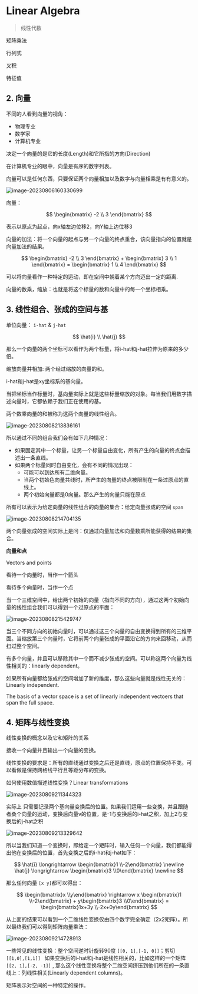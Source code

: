 # Linear Algebra

> 线性代数

矩阵乘法

行列式

叉积

特征值

## 2. 向量

不同的人看到向量的视角：

- 物理专业
- 数学家
- 计算机专业

决定一个向量的是它的长度(Length)和它所指的方向(Direction)

在计算机专业的眼中，向量是有序的数字列表。

向量可以是任何东西，只要保证两个向量相加以及数字与向量相乘是有有意义的。

![image-20230806160330699](./.assets/image-20230806160330699.png)

向量：

$$
\begin{bmatrix}
-2 \\
3
\end{bmatrix}
$$

表示以原点为起点，向x轴左边位移2，向Y轴上边位移3

向量的加法：将一个向量的起点与另一个向量的终点重合，该向量指向的位置就是向量加法的结果。

$$
\begin{bmatrix}
-2 \\ 
3
\end{bmatrix} + 
\begin{bmatrix}
3 \\ 
1
\end{bmatrix} = 
\begin{bmatrix}
1 \\
4
\end{bmatrix}
$$

可以将向量看作一种特定的运动，即在空间中朝着某个方向迈出一定的距离.

向量的数乘，缩放：也就是将这个标量的数和向量中的每一个坐标相乘。

## 3. 线性组合、张成的空间与基

单位向量： `i-hat` & `j-hat`

$$
\hat{i} \\ 
\hat{j} 
$$

那么一个向量的两个坐标可以看作为两个标量，将i-hat和j-hat拉伸为原来的多少倍。

缩放向量并相加: 两个经过缩放的向量的和。

i-hat和j-hat是xy坐标系的基向量。

当把坐标当作标量时，基向量实际上就是这些标量缩放的对象。每当我们用数字描述向量时，它都依赖于我们正在使用的基。

两个数乘向量的和被称为这两个向量的线性组合。

![image-20230808213836161](./.assets/image-20230808213836161.png)

所以通过不同的组合我们会有如下几种情况：

- 如果固定其中一个标量，让另一个标量自由变化，所有产生的向量的终点会描述出一条直线。
- 如果两个标量同时自由变化，会有不同的情况出现：
  - 可能可以到达所有二维向量。
  - 当两个初始色向量共线时，所产生的向量的终点被限制在一条过原点的直线上。
  - 两个初始向量都是0向量。那么产生的向量只能在原点

所有可以表示为给定向量的线性组合的向量的集合：给定向量张成的空间 `span`

![image-20230808214704135](./.assets/image-20230808214704135.png)

两个向量张成的空间实际上是问：仅通过向量加法和向量数乘所能获得的结果的集合。

**向量和点**

Vectors and points

看待一个向量时，当作一个箭头

看待多个向量时，当作一个点

 当一个三维空间中，给出两个初始的向量（指向不同的方向），通过这两个初始向量的线性组合我们可以得到一个过原点的平面：

![image-20230808215429747](./.assets/image-20230808215429747.png)

当三个不同方向的初始向量时，可以通过这三个向量的自由变换得到所有的三维平面。当缩放第三个向量时，它将前两个向量张成的平面沿它的方向来回移动，从而扫过整个空间。

有多个向量，并且可以移除其中一个而不减少张成的空间。可以称这两个向量为线性相关的：linearly dependent。

如果所有向量都给张成的空间增加了新的维度，那么这些向量就是线性无关的：Linearly independent.

The basis of a vector space is a set of linearly independent vectoers that span the full space.

## 4. 矩阵与线性变换

线性变换的概念以及它和矩阵的关系 

接收一个向量并且输出一个向量的变换。

线性变换的要求是：所有的直线通过变换之后还是直线，原点的位置保持不变。可以看做是保持网格线平行且等距分布的变换。

如何使用数值描述线性变换？Linear transformations

![image-20230809211344323](./.assets/image-20230809211344323.png)

 实际上 只需要记录两个基向量变换后的位置。如果我们运用一些变换，并且跟随者桑个向量的运动，变换后向量v的位置，是-1与变换后的i-hat之积，加上2与变换后的j-hat之积

![image-20230809213329642](./.assets/image-20230809213329642.png)

 所以当我们知道一个变换时，即给定一个矩阵时，输入任何一个向量，我们都能得出他在变换后的位置，首先变换之后的i-hat和j-hat如下：

$$
\hat{i} \longrightarrow \begin{bmatrix}1 \\-2\end{bmatrix} \newline \hat{j} \longrightarrow \begin{bmatrix}3 \\0\end{bmatrix} \newline 
$$

那么任何向量 `[x y]`都可以得出：

$$
\begin{bmatrix}x \\y\end{bmatrix} \rightarrow x \begin{bmatrix}1 \\-2\end{bmatrix} + y\begin{bmatrix}3 \\0\end{bmatrix} = \begin{bmatrix}1x+3y \\-2x+0y\end{bmatrix}
$$

从上面的结果可以看到一个二维线性变换仅由四个数字完全确定（2x2矩阵）。所以最终我们可以得到矩阵向量乘法：

![image-20230809214728913](./.assets/image-20230809214728913.png)

一些常见的线性变换：整个空间逆时针旋转90度 `[[0, 1],[-1, 0]]`；剪切 `[[1,0],[1,1]] `
如果变换后的i-hat和j-hat是线性相关的，比如这样的一个矩阵 `[[2, 1],[-2, -1]]` , 那么这个线性变换将整个二维空间挤压到他们所在的一条直线上：列线性相关(Linearly dependent columns)。

矩阵表示对空间的一种特定的操作。

